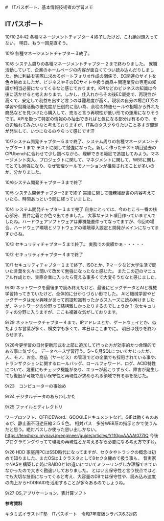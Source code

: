 #　ITパスポート、基本情報技術者の学習メモ

## ITパスポート
10/10 24:42
各種マネージメントチャプター４終了したけど、これ絶対頭入ってない。
明日、もう一回見直そう。

10/9
各種マネージメントチャプター３終了。

10/8 
システム周りの各種マネージメントチャプター２まで終わりました。
就職活動していて、企業のホームページの内容が面白くてつい読み込んだりしました。他に利益を実際に求めるポートフォリオ作成の関係で、EC関連のサイトを色々眺めましたが、ビジネスやそのECサイトや扱う商品＋関連業界の専用の知識が相当必要になってくるなと感じております。KPIなどのビジネスの知識は今後に活かせると考えおります。しかし、仕入れからその後EC販売で、再現性が高くて、安定して利益を出すと言うのは難易度が高く。現状の自分の場合IT系の学習や就職活動の優先度が圧倒的に高い為、余程の特価セールや相場から外れた商品などを見つけたら購入して、売ると言う再現性が低い形での運用になりそうです。APIを扱って特定の情報のみ抽出できればと気になる部分は有るので、その辺触れてみたいなと考えておりますが、IT系のタスクやりたいこと多すぎ問題が発生して、いつになるのやらって感じです汗

10/7システム開発チャプター６まで終了、システム周りの各種マネージメントチャプター１まで
テストに関して勉強になった。新しく作ったテスト項目過去のCPUbenchに合わせて少し調べながら、理解できる範囲で追加してみよう。マネージメント突入、プロジェクトに関して、マネジメントに関して、WBSに関してとても勉強になり、なぜ管理ツールでノーションが推奨されることが多いのか、分かりました。

10/6システム開発チャプター３まで終了

10/5
システム開発チャプター2まで終了
実績に関して職務経歴書の内容考えていたら、時間あっという間に経っていました。

10/4
システム開発チャプター１まで完了
自身にとっては、今のところ一番の核心部分、要件定義とか色々出てきました。
大事なテスト項目作っていませんでしたね。ハードウェアソフトウェアは非機能要件ってなってますが、今回の場合、ハードウェア環境とソフトウェアの環境導入設定と開発がメインになってますからね。

10/3
セキュリティチャプター５まで終了。
実務での実績かぁ・・・・・

10/2
セキュリティチャプター４まで終了

10/1
セキュリティチャプター１まで終了、ISOとか、Pマークなど大学生活で聞いた言葉を久々に聞いて改めて勉強になったなと感じた。
またこの辺のマニュアル作成とか、実際企業に入ったら覚える事多くて大変そうだなと感じました。

9/30
ネットワークを最後まで読み終えたけど、最後にビッグデータとAIと機械学習持ってきていたけど、全体的に分かりづらい形でした。
AIと機械学習やビッグデータは元々興味があって前提知識有ったからスムーズに読み解けましたが、ネットワークの分野って結構難しかったりするのでしょうか？
次セキュリティの分野に入りますが、ここも複雑な気がしております。


9/29
ネットワークチャプター４まで、IPアドレスとか、ゲートウェイとか、似たような言葉が多く、横文字も多くて、本日はここまでに。
明日は残りを終わらせます。

9/28今更学習の日付更新形式を上部に追加して行った方が効率的かつ合理的である事に気づく。
データベース学習行う。5～６月SQLについてかじったが、人、モノ、お金、商品（サービス）の管理でどの企業でも採用されている事や、トランザクションに関するロールバッグ、ロールフォワード、ログ、ACID特性について、幾重にもチェック機能があり、エラーが起こりずらく、障害が発生しても復旧が可能で高い保守性と再現性が求められる領域で有る事を感じた。

9/23　コンピューターの事始め

9/24 デジタルデータのあらわしかた

9/25 ファイルとディレクトリ

ワープロソフト、OFFICEWord、GOOGLEドキュメントなど。GIFは動くものあるが、静止画不可逆圧縮２５６色。
相対パス　多分WEB系の指示とかで使うんだと思う。絶対パスしか使った思い出しかない。
https://tenshoku.mynavi.jp/engineer/guide/articles/Y1fGpxAAAAt07ZlQ
今後プログラミングやってて環境の再現性とか考えるなら必要になる考え方ですね。

9/26 HDD
家庭用PCはSSD時代になってますが、セクタやトラックの概念は初めて知りました、またOSは１クラスタとして8セクタ纏めて扱う事も。
昔実家でNASを構築した時にRAID0と1の違いについてミラーリングしか理解できていなかったので大きく勘違いしておりました。
とはいえ保守性と言う視点ではとても大切な技術になってくると考え、大容量のDBでは保守性や、読み込み速度の向上からHDDRAIDを活用することが多々あるのでしょうね。

9/27 OS,アプリケーション、表計算ソフト


**参考資料**

キタミ式イラストIT塾　ITパスポート　令和7年度版シラバス6.3対応